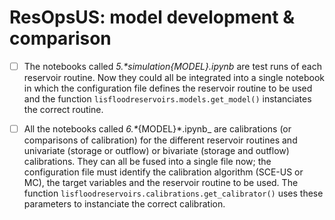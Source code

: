 # ResOpsUS: model development & comparison

* [ ] The notebooks called _5.*_simulation_{MODEL}.ipynb_  are test runs of each reservoir routine. Now they could all be integrated into a single notebook in which the configuration file defines the reservoir routine to be used and the function `lisfloodreservoirs.models.get_model()` instanciates the correct routine.

* [ ] All the notebooks called _6.*_{MODEL}*.ipynb_ are calibrations (or comparisons of calibration) for the different reservoir routines and univariate (storage or outflow) or bivariate (storage and outflow) calibrations. They can all be fused into a single file now; the configuration file must identify the calibration algorithm (SCE-US or MC), the target variables and the reservoir routine to be used. The function `lisfloodreservoirs.calibrations.get_calibrator()` uses these parameters to instanciate the correct calibration.